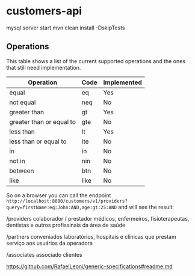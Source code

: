 # customers-api
mysql.server start
mvn clean install -DskipTests


## Operations
This table shows a list of the current supported operations and the ones that still need implementation.

| Operation				   | Code | Implemented |
| ------------------------ | ---- | ----------- |
| equal 				   | eq   |	Yes      	|
| not equal 			   | neq  |	No			|
| greater than 			   | gt	  |	Yes 		|
| greater than or equal to | gte  |	No 			|
| less than 			   | lt	  |	Yes 		|
| less than or equal to	   | lte  |	No 			|
| in 					   | in   |	No 			|
| not in 				   | nin  |	No 			|
| between 				   | btn  |	No 			|
| like 					   | like |	No	 		|

So on a browser you can call the endpoint `http://localhost:8080/customers/v1/providers?query=firstName:eq:John:AND,age:gt:25:AND` and will see the result:


/providers 
    colaborador / prestador
    médicos, enfermeiros, fisioterapeutas, dentistas e outros profissinais da área de saúde

/partners 
    conveniados
    laboratórios, hospitais e clínicas que prestam serviço aos usuários da operadora
          
/associates 
    associado
    clientes

https://github.com/RafaelLeoni/generic-specifications#readme.md